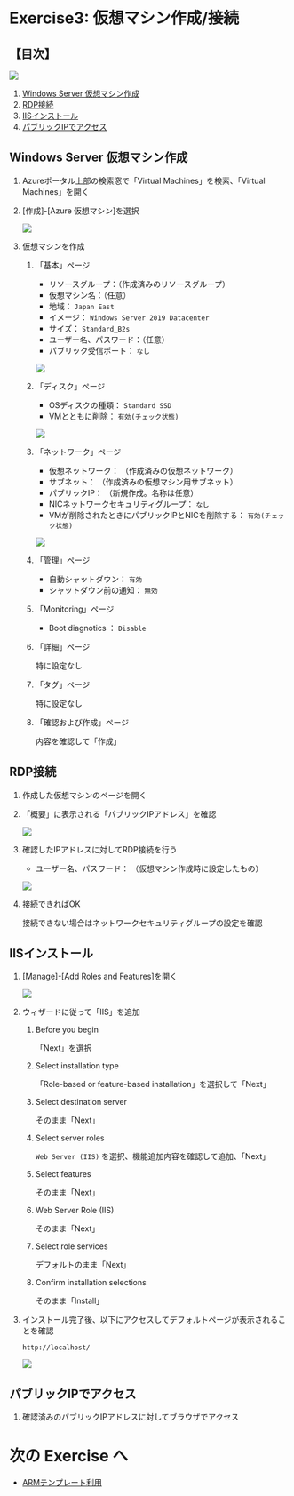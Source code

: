 # Exercise3: 仮想マシン作成/接続

## 【目次】

![](images/ex03-0000-vm.png)

1. [Windows Server 仮想マシン作成](#windows-server-仮想マシン作成)
1. [RDP接続](#rdp接続)
1. [IISインストール](#iisインストール)
1. [パブリックIPでアクセス](#パブリックipでアクセス)


## Windows Server 仮想マシン作成

1. Azureポータル上部の検索窓で「Virtual Machines」を検索、「Virtual Machines」を開く

1. [作成]-[Azure 仮想マシン]を選択

    ![](images/ex03-0101-vm.png)

1. 仮想マシンを作成

    1. 「基本」ページ

        * リソースグループ：（作成済みのリソースグループ）
        * 仮想マシン名：（任意）
        * 地域： `Japan East`
        * イメージ： `Windows Server 2019 Datacenter`
        * サイズ： `Standard_B2s`
        * ユーザー名、パスワード：（任意）
        * パブリック受信ポート： `なし`

        ![](images/ex03-0102-vm.png)

    1. 「ディスク」ページ

        * OSディスクの種類： `Standard SSD`
        * VMとともに削除： `有効(チェック状態)`

        ![](images/ex03-0103-vm.png)

    1. 「ネットワーク」ページ

        * 仮想ネットワーク： （作成済みの仮想ネットワーク）
        * サブネット： （作成済みの仮想マシン用サブネット）
        * パブリックIP： （新規作成。名称は任意）
        * NICネットワークセキュリティグループ： `なし`
        * VMが削除されたときにパブリックIPとNICを削除する： `有効(チェック状態)`

        ![](images/ex03-0104-vm.png)

    1. 「管理」ページ

        * 自動シャットダウン： `有効`
        * シャットダウン前の通知： `無効`

    1. 「Monitoring」ページ

        * Boot diagnotics ： `Disable`
    
    1. 「詳細」ページ

        特に設定なし

    1. 「タグ」ページ

        特に設定なし

    1. 「確認および作成」ページ

        内容を確認して「作成」


## RDP接続

1. 作成した仮想マシンのページを開く

1. 「概要」に表示される「パブリックIPアドレス」を確認

    ![](images/ex03-0201-vm.png)

1. 確認したIPアドレスに対してRDP接続を行う

    * ユーザー名、パスワード： （仮想マシン作成時に設定したもの）

    ![](images/ex03-0202-vm.png)

1. 接続できればOK

    接続できない場合はネットワークセキュリティグループの設定を確認

## IISインストール

1. [Manage]-[Add Roles and Features]を開く

    ![](images/ex03-0301-vm.png)

1. ウィザードに従って「IIS」を追加

    1. Before you begin

        「Next」を選択

    1. Select installation type

        「Role-based or feature-based installation」を選択して「Next」

    1. Select destination server

        そのまま「Next」
    
    1. Select server roles

        `Web Server (IIS)` を選択、機能追加内容を確認して追加、「Next」

    1. Select features

        そのまま「Next」

    1. Web Server Role (IIS)

        そのまま「Next」

    1. Select role services

        デフォルトのまま「Next」
    
    1. Confirm installation selections

        そのまま「Install」

  1. インストール完了後、以下にアクセスしてデフォルトページが表示されることを確認

      `http://localhost/`

      ![](images/ex03-0302-vm.png)


## パブリックIPでアクセス

1. 確認済みのパブリックIPアドレスに対してブラウザでアクセス


# 次の Exercise へ

* [ARMテンプレート利用](exercise04.md)
